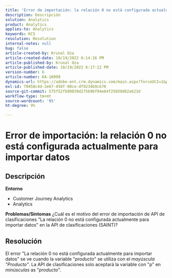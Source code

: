 ```yaml
---
title: 'Error de importación: la relación 0 no está configurada actualmente para importar datos'
description: Descripción
solution: Analytics
product: Analytics
applies-to: Analytics
keywords: KCS
resolution: Resolution
internal-notes: null
bug: false
article-created-by: Krunal Oza
article-created-date: 10/19/2022 6:14:16 PM
article-published-by: Krunal Oza
article-published-date: 10/19/2022 6:17:12 PM
version-number: 6
article-number: KA-16999
dynamics-url: https://adobe-ent.crm.dynamics.com/main.aspx?forceUCI=1&pagetype=entityrecord&etn=knowledgearticle&id=aab9e5d1-d94f-ed11-bba2-00224808679b
exl-id: 70458c4d-2e67-458f-90ce-df9234b9cb70
source-git-commit: 575f52fb90839d275696f94e64f25039d62a623d
workflow-type: tm+mt
source-wordcount: '95'
ht-degree: 9%

---
```


# Error de importación: la relación 0 no está configurada actualmente para importar datos

## Descripción

<b>Entorno</b>
- Customer Journey Analytics
- Analytics



<b>Problemas/Síntomas</b>
¿Cuál es el motivo del error de importación de API de clasificaciones &quot;La relación 0 no está configurada actualmente para importar datos&quot; en la API de clasificaciones (SAINT)?


## Resolución


El error &quot;La relación 0 no está configurada actualmente para importar datos&quot; se ve cuando la variable &quot;*producto*&quot; se utiliza con el *mayúscula &quot;Producto&quot;*. La API de clasificaciones solo aceptará la variable con &quot;p&quot; en *minúsculas* as &quot;*producto*&quot;.
